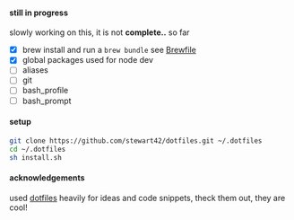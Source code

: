 #### still in progress
slowly working on this, it is not **complete..**
so far
- [x] brew install and run a `brew bundle` see [Brewfile](Brewfile)
- [x] global packages used for node dev
- [ ] aliases
- [ ] git
- [ ] bash_profile
- [ ] bash_prompt

#### setup
```sh
git clone https://github.com/stewart42/dotfiles.git ~/.dotfiles
cd ~/.dotfiles
sh install.sh
```

#### acknowledgements
used [dotfiles](http://dotfiles.github.io/) heavily for ideas and code snippets, theck them out, they are cool!
